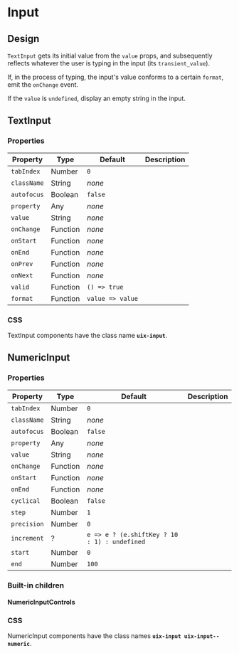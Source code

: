 # Input

## Design

`TextInput` gets its initial value from the `value` props, and subsequently reflects whatever the user is typing in the input (its `transient_value`).

If, in the process of typing, the input's value conforms to a certain `format`, emit the `onChange` event.

If the `value` is `undefined`, display an empty string in the input.

## TextInput

### Properties

Property | Type | Default | Description
-------- | ---- | ------- | -----------
`tabIndex` | Number | `0` |
`className` | String | _none_ |
`autofocus` | Boolean | `false` |
`property` | Any | _none_ |
`value` | String | _none_ |  
`onChange` | Function | _none_ |
`onStart` | Function | _none_ |
`onEnd` | Function | _none_ |
`onPrev` | Function | _none_ |
`onNext` | Function | _none_ |
`valid` | Function | `() => true` | 
`format` | Function | `value => value` |

### CSS

TextInput components have the class name __`uix-input`__.

## NumericInput

### Properties

Property | Type | Default | Description
-------- | ---- | ------- | -----------
`tabIndex` | Number | `0` |
`className` | String | _none_ |
`autofocus` | Boolean | `false` |
`property` | Any | _none_ |
`value` | String | _none_ |  
`onChange` | Function | _none_ |
`onStart` | Function | _none_ |
`onEnd` | Function | _none_ |
`cyclical` | Boolean | `false` |
`step` | Number | `1` |
`precision` | Number | `0` |
`increment` | ? | `e => e ? (e.shiftKey ? 10 : 1) : undefined` |
`start` | Number | `0` |
`end` | Number | `100` |

### Built-in children

#### NumericInputControls

### CSS

NumericInput components have the class names __`uix-input uix-input--numeric`__.